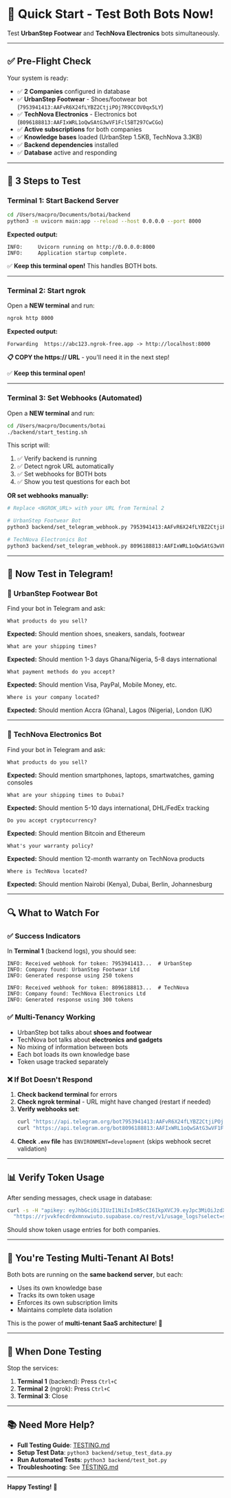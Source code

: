 # 🚀 Quick Start - Test Both Bots Now!

Test **UrbanStep Footwear** and **TechNova Electronics** bots simultaneously.

---

## ✅ Pre-Flight Check

Your system is ready:
- ✅ **2 Companies** configured in database
- ✅ **UrbanStep Footwear** - Shoes/footwear bot (`7953941413:AAFvR6X24fLYBZ2CtjiPOj7R9CCOV0qx5LY`)
- ✅ **TechNova Electronics** - Electronics bot (`8096188813:AAFIxWRL1oQwSAtG3wVF1Fcl5BT297CwCGo`)
- ✅ **Active subscriptions** for both companies
- ✅ **Knowledge bases** loaded (UrbanStep 1.5KB, TechNova 3.3KB)
- ✅ **Backend dependencies** installed
- ✅ **Database** active and responding

---

## 🎯 3 Steps to Test

### **Terminal 1: Start Backend Server**

```bash
cd /Users/macpro/Documents/botai/backend
python3 -m uvicorn main:app --reload --host 0.0.0.0 --port 8000
```

**Expected output:**
```
INFO:     Uvicorn running on http://0.0.0.0:8000
INFO:     Application startup complete.
```

✅ **Keep this terminal open!** This handles BOTH bots.

---

### **Terminal 2: Start ngrok**

Open a **NEW terminal** and run:

```bash
ngrok http 8000
```

**Expected output:**
```
Forwarding  https://abc123.ngrok-free.app -> http://localhost:8000
```

**📋 COPY the https:// URL** - you'll need it in the next step!

✅ **Keep this terminal open!**

---

### **Terminal 3: Set Webhooks (Automated)**

Open a **NEW terminal** and run:

```bash
cd /Users/macpro/Documents/botai
./backend/start_testing.sh
```

This script will:
1. ✅ Verify backend is running
2. ✅ Detect ngrok URL automatically
3. ✅ Set webhooks for BOTH bots
4. ✅ Show you test questions for each bot

**OR set webhooks manually:**

```bash
# Replace <NGROK_URL> with your URL from Terminal 2

# UrbanStep Footwear Bot
python3 backend/set_telegram_webhook.py 7953941413:AAFvR6X24fLYBZ2CtjiPOj7R9CCOV0qx5LY <NGROK_URL>

# TechNova Electronics Bot
python3 backend/set_telegram_webhook.py 8096188813:AAFIxWRL1oQwSAtG3wVF1Fcl5BT297CwCGo <NGROK_URL>
```

---

## 💬 Now Test in Telegram!

### 🥾 **UrbanStep Footwear Bot**

Find your bot in Telegram and ask:

```
What products do you sell?
```
**Expected:** Should mention shoes, sneakers, sandals, footwear

```
What are your shipping times?
```
**Expected:** Should mention 1-3 days Ghana/Nigeria, 5-8 days international

```
What payment methods do you accept?
```
**Expected:** Should mention Visa, PayPal, Mobile Money, etc.

```
Where is your company located?
```
**Expected:** Should mention Accra (Ghana), Lagos (Nigeria), London (UK)

---

### 📱 **TechNova Electronics Bot**

Find your bot in Telegram and ask:

```
What products do you sell?
```
**Expected:** Should mention smartphones, laptops, smartwatches, gaming consoles

```
What are your shipping times to Dubai?
```
**Expected:** Should mention 5-10 days international, DHL/FedEx tracking

```
Do you accept cryptocurrency?
```
**Expected:** Should mention Bitcoin and Ethereum

```
What's your warranty policy?
```
**Expected:** Should mention 12-month warranty on TechNova products

```
Where is TechNova located?
```
**Expected:** Should mention Nairobi (Kenya), Dubai, Berlin, Johannesburg

---

## 🔍 What to Watch For

### ✅ Success Indicators

In **Terminal 1** (backend logs), you should see:

```
INFO: Received webhook for token: 7953941413...  # UrbanStep
INFO: Company found: UrbanStep Footwear Ltd
INFO: Generated response using 250 tokens
```

```
INFO: Received webhook for token: 8096188813...  # TechNova
INFO: Company found: TechNova Electronics Ltd
INFO: Generated response using 300 tokens
```

### ✅ Multi-Tenancy Working

- UrbanStep bot talks about **shoes and footwear**
- TechNova bot talks about **electronics and gadgets**
- No mixing of information between bots
- Each bot loads its own knowledge base
- Token usage tracked separately

### ❌ If Bot Doesn't Respond

1. **Check backend terminal** for errors
2. **Check ngrok terminal** - URL might have changed (restart if needed)
3. **Verify webhooks set**:
   ```bash
   curl "https://api.telegram.org/bot7953941413:AAFvR6X24fLYBZ2CtjiPOj7R9CCOV0qx5LY/getWebhookInfo"
   curl "https://api.telegram.org/bot8096188813:AAFIxWRL1oQwSAtG3wVF1Fcl5BT297CwCGo/getWebhookInfo"
   ```
4. **Check `.env` file** has `ENVIRONMENT=development` (skips webhook secret validation)

---

## 📊 Verify Token Usage

After sending messages, check usage in database:

```bash
curl -s -H "apikey: eyJhbGciOiJIUzI1NiIsInR5cCI6IkpXVCJ9.eyJpc3MiOiJzdXBhYmFzZSIsInJlZiI6InJqdnZrZmVjZHJkeG1ueHdpdXRvIiwicm9sZSI6ImFub24iLCJpYXQiOjE3NTY4NTUzNzgsImV4cCI6MjA3MjQzMTM3OH0.ibTmovGAgl_LUztNVvu2mRhdiAeVxIzYLSMWXbc4PCI" \
  "https://rjvvkfecdrdxmnxwiuto.supabase.co/rest/v1/usage_logs?select=subscription_id,total_tokens,created_at&order=created_at.desc&limit=10"
```

Should show token usage entries for both companies.

---

## 🎉 You're Testing Multi-Tenant AI Bots!

Both bots are running on the **same backend server**, but each:
- Uses its own knowledge base
- Tracks its own token usage
- Enforces its own subscription limits
- Maintains complete data isolation

This is the power of **multi-tenant SaaS architecture**! 🚀

---

## 🛑 When Done Testing

Stop the services:

1. **Terminal 1** (backend): Press `Ctrl+C`
2. **Terminal 2** (ngrok): Press `Ctrl+C`
3. **Terminal 3**: Close

---

## 📚 Need More Help?

- **Full Testing Guide**: [TESTING.md](TESTING.md)
- **Setup Test Data**: `python3 backend/setup_test_data.py`
- **Run Automated Tests**: `python3 backend/test_bot.py`
- **Troubleshooting**: See [TESTING.md](TESTING.md#troubleshooting)

---

**Happy Testing!** 🎊
